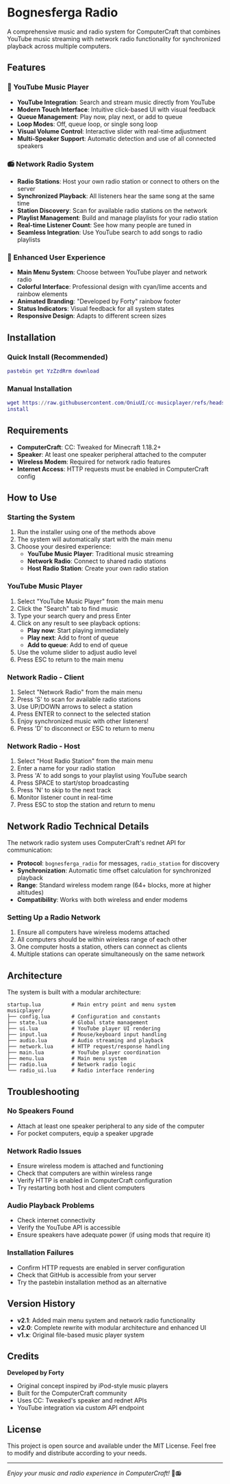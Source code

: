 # Bognesferga Radio

A comprehensive music and radio system for ComputerCraft that combines YouTube music streaming with network radio functionality for synchronized playback across multiple computers.

## Features

### 🎵 YouTube Music Player
- **YouTube Integration**: Search and stream music directly from YouTube
- **Modern Touch Interface**: Intuitive click-based UI with visual feedback
- **Queue Management**: Play now, play next, or add to queue
- **Loop Modes**: Off, queue loop, or single song loop
- **Visual Volume Control**: Interactive slider with real-time adjustment
- **Multi-Speaker Support**: Automatic detection and use of all connected speakers

### 📻 Network Radio System
- **Radio Stations**: Host your own radio station or connect to others on the server
- **Synchronized Playback**: All listeners hear the same song at the same time
- **Station Discovery**: Scan for available radio stations on the network
- **Playlist Management**: Build and manage playlists for your radio station
- **Real-time Listener Count**: See how many people are tuned in
- **Seamless Integration**: Use YouTube search to add songs to radio playlists

### 🎨 Enhanced User Experience
- **Main Menu System**: Choose between YouTube player and network radio
- **Colorful Interface**: Professional design with cyan/lime accents and rainbow elements
- **Animated Branding**: "Developed by Forty" rainbow footer
- **Status Indicators**: Visual feedback for all system states
- **Responsive Design**: Adapts to different screen sizes

## Installation

### Quick Install (Recommended)
```lua
pastebin get YzZzdRrm download
```

### Manual Installation
```lua
wget https://raw.githubusercontent.com/OniuUI/cc-musicplayer/refs/heads/master/install.lua
install
```

## Requirements

- **ComputerCraft**: CC: Tweaked for Minecraft 1.18.2+
- **Speaker**: At least one speaker peripheral attached to the computer
- **Wireless Modem**: Required for network radio features
- **Internet Access**: HTTP requests must be enabled in ComputerCraft config

## How to Use

### Starting the System
1. Run the installer using one of the methods above
2. The system will automatically start with the main menu
3. Choose your desired experience:
   - **YouTube Music Player**: Traditional music streaming
   - **Network Radio**: Connect to shared radio stations
   - **Host Radio Station**: Create your own radio station

### YouTube Music Player
1. Select "YouTube Music Player" from the main menu
2. Click the "Search" tab to find music
3. Type your search query and press Enter
4. Click on any result to see playback options:
   - **Play now**: Start playing immediately
   - **Play next**: Add to front of queue
   - **Add to queue**: Add to end of queue
5. Use the volume slider to adjust audio level
6. Press ESC to return to the main menu

### Network Radio - Client
1. Select "Network Radio" from the main menu
2. Press 'S' to scan for available radio stations
3. Use UP/DOWN arrows to select a station
4. Press ENTER to connect to the selected station
5. Enjoy synchronized music with other listeners!
6. Press 'D' to disconnect or ESC to return to menu

### Network Radio - Host
1. Select "Host Radio Station" from the main menu
2. Enter a name for your radio station
3. Press 'A' to add songs to your playlist using YouTube search
4. Press SPACE to start/stop broadcasting
5. Press 'N' to skip to the next track
6. Monitor listener count in real-time
7. Press ESC to stop the station and return to menu

## Network Radio Technical Details

The network radio system uses ComputerCraft's rednet API for communication:

- **Protocol**: `bognesferga_radio` for messages, `radio_station` for discovery
- **Synchronization**: Automatic time offset calculation for synchronized playback
- **Range**: Standard wireless modem range (64+ blocks, more at higher altitudes)
- **Compatibility**: Works with both wireless and ender modems

### Setting Up a Radio Network
1. Ensure all computers have wireless modems attached
2. All computers should be within wireless range of each other
3. One computer hosts a station, others can connect as clients
4. Multiple stations can operate simultaneously on the same network

## Architecture

The system is built with a modular architecture:

```
startup.lua          # Main entry point and menu system
musicplayer/
├── config.lua       # Configuration and constants
├── state.lua        # Global state management
├── ui.lua           # YouTube player UI rendering
├── input.lua        # Mouse/keyboard input handling
├── audio.lua        # Audio streaming and playback
├── network.lua      # HTTP request/response handling
├── main.lua         # YouTube player coordination
├── menu.lua         # Main menu system
├── radio.lua        # Network radio logic
└── radio_ui.lua     # Radio interface rendering
```

## Troubleshooting

### No Speakers Found
- Attach at least one speaker peripheral to any side of the computer
- For pocket computers, equip a speaker upgrade

### Network Radio Issues
- Ensure wireless modem is attached and functioning
- Check that computers are within wireless range
- Verify HTTP is enabled in ComputerCraft configuration
- Try restarting both host and client computers

### Audio Playback Problems
- Check internet connectivity
- Verify the YouTube API is accessible
- Ensure speakers have adequate power (if using mods that require it)

### Installation Failures
- Confirm HTTP requests are enabled in server configuration
- Check that GitHub is accessible from your server
- Try the pastebin installation method as an alternative

## Version History

- **v2.1**: Added main menu system and network radio functionality
- **v2.0**: Complete rewrite with modular architecture and enhanced UI
- **v1.x**: Original file-based music player system

## Credits

**Developed by Forty**

- Original concept inspired by iPod-style music players
- Built for the ComputerCraft community
- Uses CC: Tweaked's speaker and rednet APIs
- YouTube integration via custom API endpoint

## License

This project is open source and available under the MIT License. Feel free to modify and distribute according to your needs.

---

*Enjoy your music and radio experience in ComputerCraft!* 🎵📻
